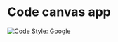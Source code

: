 # Code canvas app

[![Code Style: Google](https://img.shields.io/badge/code%20style-google-blueviolet.svg)](https://github.com/google/gts)
